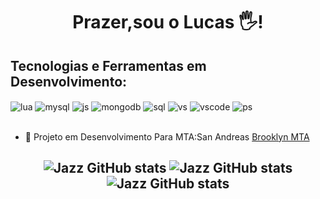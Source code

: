 <h1 align="center"> Prazer,sou o Lucas 🖐️!


## Tecnologias e Ferramentas em Desenvolvimento:

<div style="display: inline_block">
  <img align="center" alt="lua" src="https://img.shields.io/badge/Lua-2C2D72?style=for-the-badge&logo=lua&logoColor=white" />
  <img align="center" alt="mysql" src="https://img.shields.io/badge/MySQL-00000F?style=for-the-badge&logo=mysql&logoColor=white" />
  <img align="center" alt="js" src="https://img.shields.io/badge/JavaScript-F7DF1E?style=for-the-badge&logo=javascript&logoColor=black" />
  <img align="center" alt="mongodb" src="https://img.shields.io/badge/MongoDB-4EA94B?style=for-the-badge&logo=mongodb&logoColor=white" />
  <img align="center" alt="sql" src="https://img.shields.io/badge/SQLite-07405E?style=for-the-badge&logo=sqlite&logoColor=white" />
  <img align="center" alt="vs" src="https://img.shields.io/badge/Visual_Studio-5C2D91?style=for-the-badge&logo=visual%20studio&logoColor=white" />
  <img align="center" alt="vscode" src="https://img.shields.io/badge/Visual_Studio_Code-0078D4?style=for-the-badge&logo=visual%20studio%20code&logoColor=white" />
  <img align="center" alt="ps" src="https://img.shields.io/badge/Adobe%20Photoshop-31A8FF?style=for-the-badge&logo=Adobe%20Photoshop&logoColor=black" />
</div><br/>


- 📡 Projeto em Desenvolvimento Para MTA:San Andreas [Brooklyn MTA](https://discord.com/invite/gdh6a49hwP)


<h2 align="center">

![Jazz GitHub stats](https://github-readme-stats.vercel.app/api?username=euJazz&theme=nightowl&show_icons=true&hide_border=true&count_private=true)
![Jazz GitHub stats](https://github-readme-streak-stats.herokuapp.com/?user=euJazz&theme=nightowl&hide_border=true)
![Jazz GitHub stats](https://github-readme-stats.vercel.app/api/top-langs/?username=euJazz&theme=nightowl&show_icons=true&hide_border=true&layout=compact)

